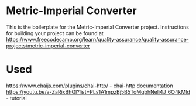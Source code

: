 # Metric-Imperial Converter

This is the boilerplate for the Metric-Imperial Converter project. Instructions for building your project can be found at https://www.freecodecamp.org/learn/quality-assurance/quality-assurance-projects/metric-imperial-converter

# Used
https://www.chaijs.com/plugins/chai-http/ - chai-http documentation
https://youtu.be/a-ZaRixBhQI?list=PLs1A1mpzBj5B5ToMqbhNeli4J_6O4kMld - tutorial
